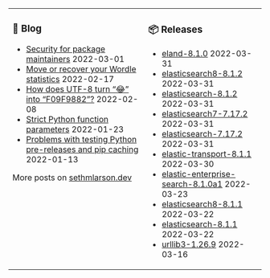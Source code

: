 <table><tr><td valign="top">

### 📰 Blog
<!-- blog starts -->
* [Security for package maintainers](http://sethmlarson.dev/blog/security-for-package-maintainers?date=2022-03-01) 2022-03-01
* [Move or recover your Wordle statistics](http://sethmlarson.dev/blog/wordle-stats?date=2022-02-17) 2022-02-17
* [How does UTF-8 turn “😂” into “F09F9882”?](http://sethmlarson.dev/blog/utf-8?date=2022-02-08) 2022-02-08
* [Strict Python function parameters](http://sethmlarson.dev/blog/strict-python-function-parameters?date=2022-01-23) 2022-01-23
* [Problems with testing Python pre-releases and pip caching](http://sethmlarson.dev/blog/python-prereleases-and-pip-cache?date=2022-01-13) 2022-01-13
<!-- blog ends -->
More posts on [sethmlarson.dev](https://sethmlarson.dev)
</td><td valign="top">

### 📦 Releases
<!-- other starts -->
* [eland-8.1.0](https://pypi.org/project/eland/8.1.0) 2022-03-31
* [elasticsearch8-8.1.2](https://pypi.org/project/elasticsearch8/8.1.2) 2022-03-31
* [elasticsearch-8.1.2](https://pypi.org/project/elasticsearch/8.1.2) 2022-03-31
* [elasticsearch7-7.17.2](https://pypi.org/project/elasticsearch7/7.17.2) 2022-03-31
* [elasticsearch-7.17.2](https://pypi.org/project/elasticsearch/7.17.2) 2022-03-31
* [elastic-transport-8.1.1](https://pypi.org/project/elastic-transport/8.1.1) 2022-03-30
* [elastic-enterprise-search-8.1.0a1](https://pypi.org/project/elastic-enterprise-search/8.1.0a1) 2022-03-23
* [elasticsearch8-8.1.1](https://pypi.org/project/elasticsearch8/8.1.1) 2022-03-22
* [elasticsearch-8.1.1](https://pypi.org/project/elasticsearch/8.1.1) 2022-03-22
* [urllib3-1.26.9](https://pypi.org/project/urllib3/1.26.9) 2022-03-16
<!-- other ends -->
</td></tr></table>
